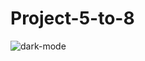 # Project-5-to-8
![dark-mode](https://github.com/James3433/Project-5-to-8/issues/1#issue-1968076624)
